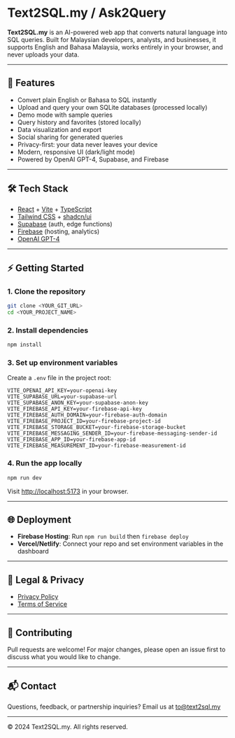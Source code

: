 # Text2SQL.my / Ask2Query

**Text2SQL.my** is an AI-powered web app that converts natural language into SQL queries. Built for Malaysian developers, analysts, and businesses, it supports English and Bahasa Malaysia, works entirely in your browser, and never uploads your data.

---

## 🚀 Features
- Convert plain English or Bahasa to SQL instantly
- Upload and query your own SQLite databases (processed locally)
- Demo mode with sample queries
- Query history and favorites (stored locally)
- Data visualization and export
- Social sharing for generated queries
- Privacy-first: your data never leaves your device
- Modern, responsive UI (dark/light mode)
- Powered by OpenAI GPT-4, Supabase, and Firebase

---

## 🛠️ Tech Stack
- [React](https://react.dev/) + [Vite](https://vitejs.dev/) + [TypeScript](https://www.typescriptlang.org/)
- [Tailwind CSS](https://tailwindcss.com/) + [shadcn/ui](https://ui.shadcn.com/)
- [Supabase](https://supabase.com/) (auth, edge functions)
- [Firebase](https://firebase.google.com/) (hosting, analytics)
- [OpenAI GPT-4](https://openai.com/)

---

## ⚡ Getting Started

### 1. **Clone the repository**
```sh
git clone <YOUR_GIT_URL>
cd <YOUR_PROJECT_NAME>
```

### 2. **Install dependencies**
```sh
npm install
```

### 3. **Set up environment variables**
Create a `.env` file in the project root:
```env
VITE_OPENAI_API_KEY=your-openai-key
VITE_SUPABASE_URL=your-supabase-url
VITE_SUPABASE_ANON_KEY=your-supabase-anon-key
VITE_FIREBASE_API_KEY=your-firebase-api-key
VITE_FIREBASE_AUTH_DOMAIN=your-firebase-auth-domain
VITE_FIREBASE_PROJECT_ID=your-firebase-project-id
VITE_FIREBASE_STORAGE_BUCKET=your-firebase-storage-bucket
VITE_FIREBASE_MESSAGING_SENDER_ID=your-firebase-messaging-sender-id
VITE_FIREBASE_APP_ID=your-firebase-app-id
VITE_FIREBASE_MEASUREMENT_ID=your-firebase-measurement-id
```

### 4. **Run the app locally**
```sh
npm run dev
```
Visit [http://localhost:5173](http://localhost:5173) in your browser.

---

## 🌐 Deployment
- **Firebase Hosting**: Run `npm run build` then `firebase deploy`
- **Vercel/Netlify**: Connect your repo and set environment variables in the dashboard

---

## 📄 Legal & Privacy
- [Privacy Policy](/privacy)
- [Terms of Service](/terms)

---

## 🤝 Contributing
Pull requests are welcome! For major changes, please open an issue first to discuss what you would like to change.

---

## 📬 Contact
Questions, feedback, or partnership inquiries? Email us at [to@text2sql.my](mailto:to@text2sql.my)

---

© 2024 Text2SQL.my. All rights reserved.
